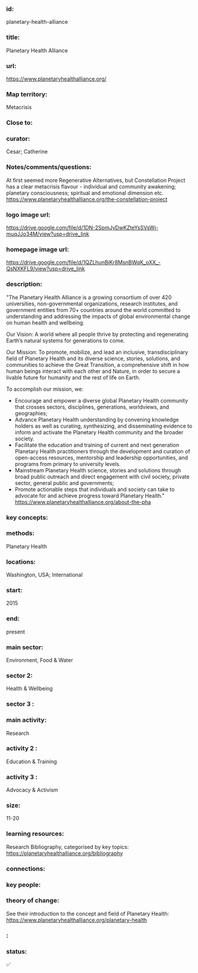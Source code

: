 ### id: 
  planetary-health-alliance
### title: 
  Planetary Health Alliance
### url: 
  https://www.planetaryhealthalliance.org/ 
### Map territory: 
  Metacrisis
### Close to: 
  
### curator: 
  Cesar; Catherine
### Notes/comments/questions: 
  At first seemed more Regenerative Alternatives, but Constellation Project has a clear metacrisis flavour - individual and community awakening; planetary consciousness; spiritual and emotional dimension etc. https://www.planetaryhealthalliance.org/the-constellation-project 
### logo image url: 
  https://drive.google.com/file/d/1DN-2SpmJyDwKZteYsSVsWj-muqJJo34M/view?usp=drive_link
### homepage image url: 
  https://drive.google.com/file/d/1QZLhunBiKr8MsnBWqK_oXX_-QsNXKFL9/view?usp=drive_link
### description: 
  "The Planetary Health Alliance is a growing consortium of over 420 universities, non-governmental organizations, research institutes, and government entities from 70+ countries around the world committed to understanding and addressing the impacts of global environmental change on human health and wellbeing. 

Our Vision: A world where all people thrive by protecting and regenerating Earth’s natural systems for generations to come.

Our Mission: To promote, mobilize, and lead an inclusive, transdisciplinary field of Planetary Health and its diverse science, stories, solutions, and communities to achieve the Great Transition, a comprehensive shift in how human beings interact with each other and Nature, in order to secure a livable future for humanity and the rest of life on Earth.

To accomplish our mission, we:
- Encourage and empower a diverse global Planetary Health community that crosses sectors, disciplines, generations, worldviews, and geographies;
- Advance Planetary Health understanding by convening knowledge holders as well as curating, synthesizing, and disseminating evidence to inform and activate the Planetary Health community and the broader society.
- Facilitate the education and training of current and next generation Planetary Health practitioners through the development and curation of open-access resources, mentorship and leadership opportunities, and programs from primary to university levels.
- Mainstream Planetary Health science, stories and solutions through broad public outreach and direct engagement with civil society, private sector, general public and governments;
- Promote actionable steps that individuals and society can take to advocate for and achieve progress toward Planetary Health."
https://www.planetaryhealthalliance.org/about-the-pha 

### key concepts: 
  
### methods: 
  Planetary Health
### locations: 
  Washington, USA; International
### start: 
  2015
### end: 
  present
### main sector: 
  Environment, Food & Water
### sector 2: 
  Health & Wellbeing
### sector 3 : 
  
### main activity: 
  Research
### activity 2 : 
  Education & Training
### activity 3 : 
  Advocacy & Activism
### size: 
  11-20
### learning resources: 
  Research Bibliography, categorised by key topics: https://planetaryhealthalliance.org/bibliography 
### connections: 
  
### key people: 
  
### theory of change: 
  See their introduction to the concept and field of Planetary Health: https://www.planetaryhealthalliance.org/planetary-health 
### : 
  
### status: 
  ✅
